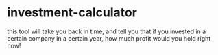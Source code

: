 # investment-calculator
this tool will take you back in time, and tell you that if you invested in a certain company in a certain year, how much profit would you hold right now!
